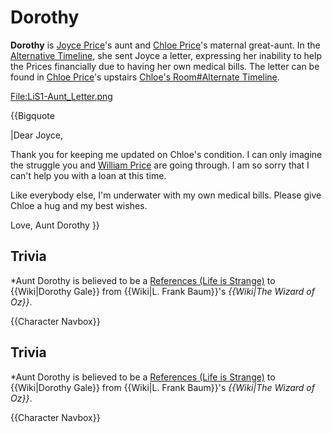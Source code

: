 #  Dorothy 

**Dorothy** is [Joyce Price](joyce_price.md)'s aunt and [Chloe Price](chloe_price.md)'s maternal great-aunt. In the [Alternative Timeline](alternative_timeline.md), she sent Joyce a letter, expressing her inability to help the Prices financially due to having her own medical bills. The letter can be found in [Chloe Price](chloe_price.md)'s upstairs [Chloe's Room#Alternate Timeline](bedroom.md).

[File:LiS1-Aunt_Letter.png](thumb.md)

{{Bigquote

|Dear Joyce,

Thank you for keeping me updated on Chloe's
condition. I can only imagine the struggle you
and [William Price](william.md) are going through. I am so sorry
that I can't help you with a loan at this time.

Like everybody else, I'm underwater with my own
medical bills. Please give Chloe a hug and my
best wishes.

Love, Aunt Dorothy
}}

## Trivia
*Aunt Dorothy is believed to be a [References (Life is Strange)](reference.md) to {{Wiki|Dorothy Gale}} from {{Wiki|L. Frank Baum}}'s *{{Wiki|The Wizard of Oz}}*.

{{Character Navbox}}

## Trivia
*Aunt Dorothy is believed to be a [References (Life is Strange)](reference.md) to {{Wiki|Dorothy Gale}} from {{Wiki|L. Frank Baum}}'s *{{Wiki|The Wizard of Oz}}*.

{{Character Navbox}}

